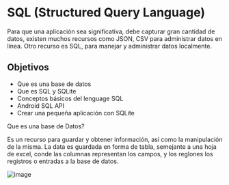 # SQL (Structured Query Language)

Para que una aplicación sea significativa, debe capturar gran cantidad de datos, existen muchos recursos como JSON, CSV para administrar datos en línea. Otro recurso es SQL, para manejar y administrar datos localmente.

## Objetivos

* Que es una base de datos
* Que es SQL y SQLite
* Conceptos básicos del lenguage SQL
* Android SQL API
* Crear una pequeña aplicación con SQLite

  
Que es una base de Datos?

Es un recurso para guardar y obtener información, así como la manipulación de la misma. La data es guardada en forma de tabla, semejante a una hoja de excel, conde las columnas representan los campos, y los reglones los registros o entradas a la base de datos.

![image](https://github.com/user-attachments/assets/ff3e48b5-98a6-4ef9-9947-2c2d16a135f8)

